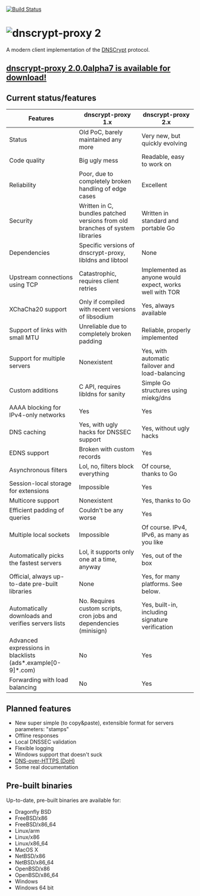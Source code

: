 [![Build Status](https://travis-ci.org/jedisct1/dnscrypt-proxy.svg?branch=master)](https://travis-ci.org/jedisct1/dnscrypt-proxy?branch=master)

# ![dnscrypt-proxy 2](https://raw.github.com/jedisct1/dnscrypt-proxy/master/logo.png?2)

A modern client implementation of the [DNSCrypt](https://github.com/DNSCrypt/dnscrypt-protocol/blob/master/DNSCRYPT-V2-PROTOCOL.txt) protocol.

## [dnscrypt-proxy 2.0.0alpha7 is available for download!](https://github.com/jedisct1/dnscrypt-proxy/releases/latest)

## Current status/features

| Features                                                    | dnscrypt-proxy 1.x                                                           | dnscrypt-proxy 2.x                                      |
| ----------------------------------------------------------- | ---------------------------------------------------------------------------- | ------------------------------------------------------- |
| Status                                                      | Old PoC, barely maintained any more                                          | Very new, but quickly evolving                          |
| Code quality                                                | Big ugly mess                                                                | Readable, easy to work on                               |
| Reliability                                                 | Poor, due to completely broken handling of edge cases                        | Excellent                                               |
| Security                                                    | Written in C, bundles patched versions from old branches of system libraries | Written in standard and portable Go                     |
| Dependencies                                                | Specific versions of dnscrypt-proxy, libldns and libtool                     | None                                                    |
| Upstream connections using TCP                              | Catastrophic, requires client retries                                        | Implemented as anyone would expect, works well with TOR |
| XChaCha20 support                                           | Only if compiled with recent versions of libsodium                           | Yes, always available                                   |
| Support of links with small MTU                             | Unreliable due to completely broken padding                                  | Reliable, properly implemented                          |
| Support for multiple servers                                | Nonexistent                                                                  | Yes, with automatic failover and load-balancing         |
| Custom additions                                            | C API, requires libldns for sanity                                           | Simple Go structures using miekg/dns                    |
| AAAA blocking for IPv4-only networks                        | Yes                                                                          | Yes                                                     |
| DNS caching                                                 | Yes, with ugly hacks for DNSSEC support                                      | Yes, without ugly hacks                                 |
| EDNS support                                                | Broken with custom records                                                   | Yes                                                     |
| Asynchronous filters                                        | Lol, no, filters block everything                                            | Of course, thanks to Go                                 |
| Session-local storage for extensions                        | Impossible                                                                   | Yes                                                     |
| Multicore support                                           | Nonexistent                                                                  | Yes, thanks to Go                                       |
| Efficient padding of queries                                | Couldn't be any worse                                                        | Yes                                                     |
| Multiple local sockets                                      | Impossible                                                                   | Of course. IPv4, IPv6, as many as you like              |
| Automatically picks the fastest servers                     | Lol, it supports only one at a time, anyway                                  | Yes, out of the box                                     |
| Official, always up-to-date pre-built libraries             | None                                                                         | Yes, for many platforms. See below.                     |
| Automatically downloads and verifies servers lists          | No. Requires custom scripts, cron jobs and dependencies (minisign)           | Yes, built-in, including signature verification         |
| Advanced expressions in blacklists (ads*.example[0-9]*.com) | No                                                                           | Yes                                                     |
| Forwarding with load balancing                              | No                                                                           | Yes                                                     |

## Planned features

* New super simple (to copy&paste), extensible format for servers parameters: "stamps"
* Offline responses
* Local DNSSEC validation
* Flexible logging
* Windows support that doesn't suck
* [DNS-over-HTTPS (DoH)](https://datatracker.ietf.org/wg/doh/about/)
* Some real documentation

## Pre-built binaries

Up-to-date, pre-built binaries are available for:

* Dragonfly BSD
* FreeBSD/x86
* FreeBSD/x86_64
* Linux/arm
* Linux/x86
* Linux/x86_64
* MacOS X
* NetBSD/x86
* NetBSD/x86_64
* OpenBSD/x86
* OpenBSD/x86_64
* Windows
* Windows 64 bit
